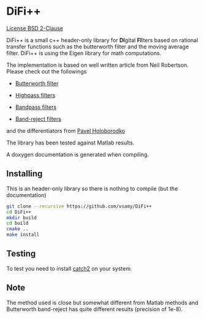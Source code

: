 DiFi++
======

[License BSD 2-Clause](https://tldrlegal.com/license/bsd-2-clause-license-(freebsd)#fulltext)

DiFi++ is a small c++ header-only library  for **DI**gital **FI**lters based on rational transfer functions such as the butterworth filter and the moving average filter. DiFi++ is using the Eigen library for math computations.

The implementation is based on well written article from Neil Robertson.
Please check out the followings

* [Butterworth filter](https://www.dsprelated.com/showarticle/1119.php)

* [Highpass filters](https://www.dsprelated.com/showarticle/1135.php)

* [Bandpass filters](https://www.dsprelated.com/showarticle/1128.php)

* [Band-reject filters](https://www.dsprelated.com/showarticle/1131.php)

and the differentiators from [Pavel Holoborodko](http://www.holoborodko.com/pavel/)

The library has been tested against Matlab results.

A doxygen documentation is generated when compiling.

Installing
-----

This is an header-only library so there is nothing to compile (but the documentation)

```bash
git clone --recursive https://github.com/vsamy/DiFi++
cd DiFi++
mkdir build
cd build
cmake ..
make install
```

Testing
-----

To test you need to install [catch2](https://github.com/catchorg/Catch2) on your system.

Note
-----

The method used is close but somewhat different from Matlab methods and Butterworth band-reject has quite different results (precision of 1e-8).